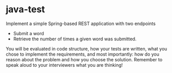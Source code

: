 # java-test
Implement a simple Spring-based REST application with two endpoints
- Submit a word
- Retrieve the number of times a given word was submitted.

You will be evaluated in code structure, how your tests are written, what you chose to implement the requirements, and most importantly: how do you reason about the problem and how you choose the solution. Remember to speak aloud to your interviewers what you are thinking!

